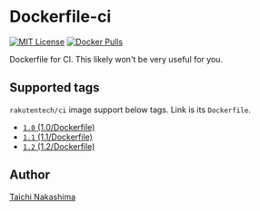 Dockerfile-ci
====

[![MIT License](http://img.shields.io/badge/license-MIT-blue.svg?style=flat-square)][LICENSE]
[![Docker Pulls](https://img.shields.io/docker/pulls/rakutentech/ci.svg?style=flat-square)][dockerhub]

[LICENSE]: https://github.com/rakutentech/dockerfile-ci/blob/master/LICENCE
[dockerhub]: https://hub.docker.com/r/rakutentech/ci/

Dockerfile for CI. This likely won't be very useful for you.

## Supported tags

`rakutentech/ci` image support below tags. Link is its `Dockerfile`. 

- [`1.0` (1.0/Dockerfile)](1.0/Dockerfile)
- [`1.1` (1.1/Dockerfile)](1.1/Dockerfile)
- [`1.2` (1.2/Dockerfile)](1.2/Dockerfile)

## Author

[Taichi Nakashima](https://github.com/tcnksm)
